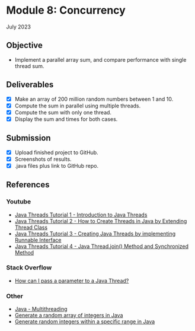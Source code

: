 # Module 8: Concurrency
July 2023

## Objective
* Implement a parallel array sum, and compare performance with single thread sum.

## Deliverables
- [x] Make an array of 200 million random numbers between 1 and 10.
- [x] Compute the sum in parallel using multiple threads.
- [x] Compute the sum with only one thread.
- [x] Display the sum and times for both cases.

## Submission
- [x] Upload finished project to GitHub.
- [x] Screenshots of results.
- [x] .java files plus link to GitHub repo.

## References

### Youtube
* [ Java Threads Tutorial 1 - Introduction to Java Threads ](https://www.youtube.com/watch?v=b5sj13Z7aho&list=PLS1QulWo1RIbfTjQvTdj8Y6yyq4R7g-Al&index=43)
* [ Java Threads Tutorial 2 - How to Create Threads in Java by Extending Thread Class ](https://www.youtube.com/watch?v=0ySznjdXMEA&list=PLS1QulWo1RIbfTjQvTdj8Y6yyq4R7g-Al&index=44)
* [ Java Threads Tutorial 3 - Creating Java Threads by implementing Runnable Interface ](https://www.youtube.com/watch?v=UXW5a-iHjso&list=PLS1QulWo1RIbfTjQvTdj8Y6yyq4R7g-Al&index=45)
* [ Java Threads Tutorial 4 - Java Thread.join() Method and Synchronized Method ](https://www.youtube.com/watch?v=8bSlaGsG4dk&list=PLS1QulWo1RIbfTjQvTdj8Y6yyq4R7g-Al&index=46)

### Stack Overflow
* [How can I pass a parameter to a Java Thread?](https://stackoverflow.com/questions/877096/how-can-i-pass-a-parameter-to-a-java-thread)

### Other
* [Java - Multithreading](https://www.tutorialspoint.com/java/java_multithreading.htm)
* [Generate a random array of integers in Java](https://www.tutorialspoint.com/generate-a-random-array-of-integers-in-java)
* [Generate random integers within a specific range in Java](https://www.geeksforgeeks.org/how-do-i-generate-random-integers-within-a-specific-range-in-java/)